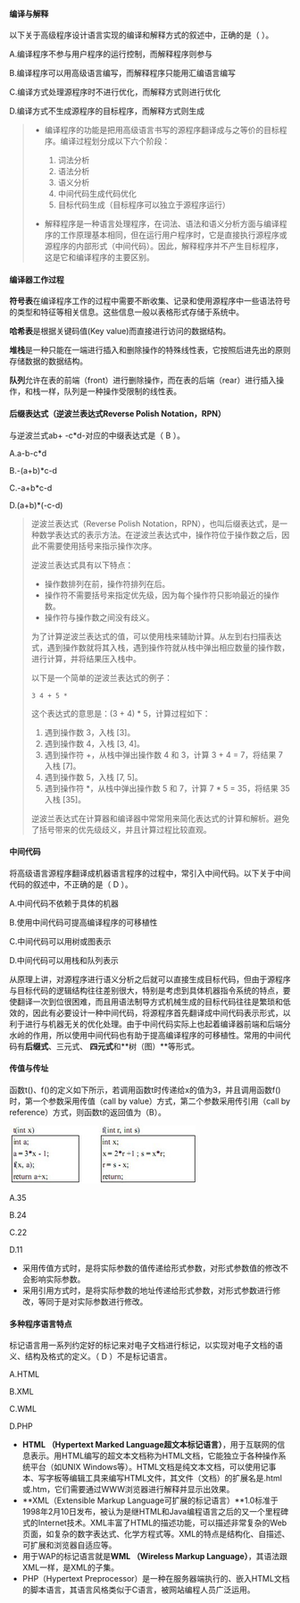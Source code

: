 #### 编译与解释

以下关于高级程序设计语言实现的编译和解释方式的叙述中，正确的是（  ）。

A.编译程序不参与用户程序的运行控制，而解释程序则参与

B.编译程序可以用高级语言编写，而解释程序只能用汇编语言编写

C.编译方式处理源程序时不进行优化，而解释方式则进行优化

D.编译方式不生成源程序的目标程序，而解释方式则生成

> - 编译程序的功能是把用高级语言书写的源程序翻译成与之等价的目标程序。编译过程划分成以下六个阶段：
>   1. 词法分析
>   2. 语法分析
>   3. 语义分析
>   4. 中间代码生成代码优化
>   5. 目标代码生成（目标程序可以独立于源程序运行）
>
> - 解释程序是一种语言处理程序，在词法、语法和语义分析方面与编译程序的工作原理基本相同，但在运行用户程序时，它是直接执行源程序或源程序的内部形式（中间代码）。因此，解释程序并不产生目标程序，这是它和编译程序的主要区别。



#### 编译器工作过程

**符号表**在编译程序工作的过程中需要不断收集、记录和使用源程序中一些语法符号的类型和特征等相关信息。这些信息一般以表格形式存储于系统中。

**哈希表**是根据关键码值(Key value)而直接进行访问的数据结构。

**堆栈**是一种只能在一端进行插入和删除操作的特殊线性表，它按照后进先出的原则存储数据的数据结构。

**队列**允许在表的前端（front）进行删除操作，而在表的后端（rear）进行插入操作，和栈一样，队列是一种操作受限制的线性表。 



#### 后缀表达式（逆波兰表达式Reverse Polish Notation，RPN）

与逆波兰式ab+ -c*d-对应的中缀表达式是（ B ）。

A.a-b-c*d

B.-(a+b)*c-d

C.-a+b*c-d

D.(a+b)*(-c-d)

>逆波兰表达式（Reverse Polish Notation，RPN），也叫后缀表达式，是一种数学表达式的表示方法。在逆波兰表达式中，操作符位于操作数之后，因此不需要使用括号来指示操作次序。
>
>逆波兰表达式具有以下特点：
>
>- 操作数排列在前，操作符排列在后。
>- 操作符不需要括号来指定优先级，因为每个操作符只影响最近的操作数。
>- 操作符与操作数之间没有歧义。
>
>为了计算逆波兰表达式的值，可以使用栈来辅助计算。从左到右扫描表达式，遇到操作数就将其入栈，遇到操作符就从栈中弹出相应数量的操作数，进行计算，并将结果压入栈中。
>
>以下是一个简单的逆波兰表达式的例子：
>
>```
>3 4 + 5 *
>```
>
>这个表达式的意思是：(3 + 4) * 5，计算过程如下：
>
>1. 遇到操作数 3，入栈 [3]。
>2. 遇到操作数 4，入栈 [3, 4]。
>3. 遇到操作符 +，从栈中弹出操作数 4 和 3，计算 3 + 4 = 7，将结果 7 入栈 [7]。
>4. 遇到操作数 5，入栈 [7, 5]。
>5. 遇到操作符 *，从栈中弹出操作数 5 和 7，计算 7 * 5 = 35，将结果 35 入栈 [35]。
>
>逆波兰表达式在计算器和编译器中常常用来简化表达式的计算和解析。避免了括号带来的优先级歧义，并且计算过程比较直观。



#### 中间代码

将高级语言源程序翻译成机器语言程序的过程中，常引入中间代码。以下关于中间代码的叙述中，不正确的是（ D ）。  

A.中间代码不依赖于具体的机器

B.使用中间代码可提高编译程序的可移植性

C.中间代码可以用树或图表示

D.中间代码可以用栈和队列表示

从原理上讲，对源程序进行语义分析之后就可以直接生成目标代码，但由于源程序与目标代码的逻辑结构往往差别很大，特别是考虑到具体机器指令系统的特点，要使翻译一次到位很困难，而且用语法制导方式机械生成的目标代码往往是繁琐和低效的，因此有必要设计一种中间代码，将源程序首先翻译成中间代码表示形式，以利于进行与机器无关的优化处理。由于中间代码实际上也起着编译器前端和后端分水岭的作用，所以使用中间代码也有助于提高编译程序的可移植性。常用的中间代码有**后缀式**、三元式、 **四元式**和**树（图）**等形式。



#### 传值与传址

函数t()、f()的定义如下所示，若调用函数t时传递给x的值为3，并且调用函数f()时，第一个参数采用传值（call by value）方式，第二个参数采用传引用（call by reference）方式，则函数t的返回值为（B）。

![img](img/108_604269.jpg)

 A.35

B.24

C.22

D.11

- 采用传值方式时，是将实际参数的值传递给形式参数，对形式参数值的修改不会影响实际参数。
- 采用引用方式时，是将实际参数的地址传递给形式参数，对形式参数进行修改，等同于是对实际参数进行修改。



#### 多种程序语言特点

标记语言用一系列约定好的标记来对电子文档进行标记，以实现对电子文档的语义、结构及格式的定义。（ D ）不是标记语言。

A.HTML

B.XML

C.WML

D.PHP

- **HTML （Hypertext Marked Language超文本标记语言）**，用于互联网的信息表示。用HTML编写的超文本文档称为HTML文档，它能独立于各种操作系统平台（如UNIX Windows等）。HTML文档是纯文本文档，可以使用记事本、写字板等编辑工具来编写HTML文件，其文件（文档）的扩展名是.html或.htm，它们需要通过WWW浏览器进行解释并显示出效果。
- **XML（Extensible Markup Language可扩展的标记语言）**1.0标准于1998年2月10日发布，被认为是继HTML和Java编程语言之后的又一个里程碑式的Internet技术。XML丰富了HTML的描述功能，可以描述非常复杂的Web页面，如复杂的数字表达式、化学方程式等。XML的特点是结构化、自描述、可扩展和浏览器自适应等。
- 用于WAP的标记语言就是**WML （Wireless Markup Language）**，其语法跟XML一样，是XML的子集。
- PHP（Hypertext Preprocessor）是一种在服务器端执行的、嵌入HTML文档的脚本语言，其语言风格类似于C语言，被网站编程人员广泛运用。











































